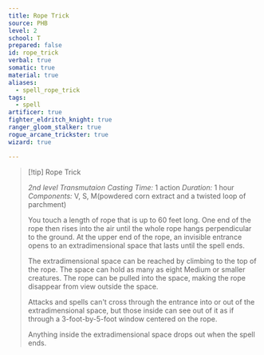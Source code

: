 ```yaml
---
title: Rope Trick
source: PHB
level: 2
school: T
prepared: false
id: rope_trick
verbal: true
somatic: true
material: true
aliases:
  - spell_rope_trick
tags:
  - spell
artificer: true
fighter_eldritch_knight: true
ranger_gloom_stalker: true
rogue_arcane_trickster: true
wizard: true

---
```

>[!tip] Rope Trick
>
> *2nd level Transmutaion*
> *Casting Time:* 1 action
> *Duration:* 1 hour
> *Components:* V, S, M(powdered corn extract and a twisted loop of parchment)
>
>You touch a length of rope that is up to 60 feet long. One end of the rope then rises into the air until the whole rope hangs perpendicular to the ground. At the upper end of the rope, an invisible entrance opens to an extradimensional space that lasts until the spell ends.
>
>The extradimensional space can be reached by climbing to the top of the rope. The space can hold as many as eight Medium or smaller creatures. The rope can be pulled into the space, making the rope disappear from view outside the space.
>
>Attacks and spells can't cross through the entrance into or out of the extradimensional space, but those inside can see out of it as if through a 3-foot-by-5-foot window centered on the rope.
>
>Anything inside the extradimensional space drops out when the spell ends.
>

